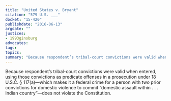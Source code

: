 ```yaml
---
title: "United States v. Bryant"
citation: "579 U.S. ___"
docket: "15-420"
publishdate: "2016-06-13"
argdate: ""
justices:
- 1993ginsburg
advocates:
tags:
topics:
summary: "Because respondent’s tribal-court convictions were valid when entered, using those convictions as predicate offenses in a prosecution under 18 U.S.C. § 117(a)—which makes it a federal crime for a person with two prior convictions for domestic violence to commit “domestic assault within . . . Indian country”—does not violate the Constitution."
---
```

Because respondent’s tribal-court convictions were valid when entered, using those convictions as predicate offenses in a prosecution under 18 U.S.C. § 117(a)—which makes it a federal crime for a person with two prior convictions for domestic violence to commit “domestic assault within . . . Indian country”—does not violate the Constitution.

